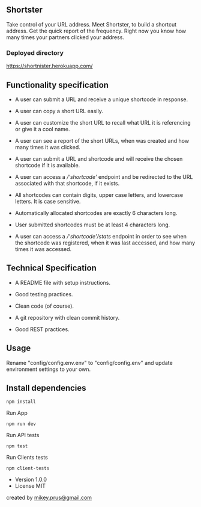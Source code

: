 ## Shortster

Take control of your URL address. Meet Shortster, to build a shortcut address. Get the quick report of the frequency. Right now you know how many times your partners clicked your address.

### Deployed directory
https://shortnister.herokuapp.com/

## Functionality specification

- A user can submit a URL and receive a unique shortcode in response.
- A user can copy a short URL easily.
- A user can customize the short URL to recall what URL it is referencing or give it a cool name.
- A user can see a report of the short URLs, when was created and how many times it was clicked.

- A user can submit a URL and shortcode and will receive the chosen shortcode if it is available.
- A user can access a <i>/'shortcode'</i> endpoint and be redirected to the URL associated with that shortcode, if it exists.
- All shortcodes can contain digits, upper case letters, and lowercase letters. It is case sensitive.
- Automatically allocated shortcodes are exactly 6 characters long.
- User submitted shortcodes must be at least 4 characters long.
- A user can access a <i>/'shortcode'/stats</i> endpoint in order to see when the shortcode was registered, when it was last accessed, and how many times it was accessed.


## Technical Specification

- A README file with setup instructions.
- Good testing practices.
- Clean code (of course).

- A git repository with clean commit history.
- Good REST practices.



## Usage
Rename "config/config.env.env" to "config/config.env" and update environment settings to your own.

## Install dependencies
```
npm install
```
Run App
```
npm run dev
```
Run API tests
```
npm test
```
Run Clients tests
```
npm client-tests
```


- Version 1.0.0
- License MIT

created by mikey.prus@gmail.com

